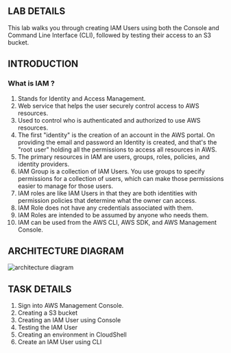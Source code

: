 <H2> LAB DETAILS </h2>


This lab walks you through creating IAM Users using both the Console and Command Line Interface (CLI), followed by testing their access to an S3 bucket.

<H2> INTRODUCTION </h2>
<h3> What is IAM ? </h3>

<ol>

<li>	Stands for Identity and Access Management. </li>
<li>	Web service that helps the user securely control access to AWS resources. </li>
<li>	Used to control who is authenticated and authorized to use AWS resources. </li>
<li>	The first "identity" is the creation of an account in the AWS portal.  On providing the email and password an Identity is created, and that's the "root user" holding all the permissions to access all resources in AWS. </li>
<li>	The primary resources in IAM are users, groups, roles, policies, and identity providers. </li>
<li>    IAM Group is a collection of IAM Users. You use groups to specify permissions for a collection of users, which can make those permissions easier to manage for those users. </li>
<li>	IAM roles are like IAM Users in that they are both identities with permission policies that determine what the owner can access. </li>
<li>	IAM Role does not have any credentials associated with them. </li>
<li>	IAM Roles are intended to be assumed by anyone who needs them.</li>
<li>	IAM can be used from the AWS CLI, AWS SDK, and AWS Management Console. </li>

</ol>


<H2> ARCHITECTURE DIAGRAM </h2>

![architecture diagram](https://github.com/user-attachments/assets/cf4a65d2-5cf9-4cb3-98d0-a8e4eaeccf7a)


<h2> TASK DETAILS </h2>

<ol>
<li>	Sign into AWS Management Console. </li>
<li>	Creating a S3 bucket </li>
<li>	Creating an IAM User using Console </li>
<li>	Testing the IAM User </li>
<li>	Creating an environment in CloudShell </li>
<li>	Create an IAM User using CLI </li>
</ol>

  



